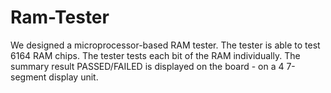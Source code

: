 # Ram-Tester  
We designed a microprocessor-based RAM tester. The tester is able to test 6164 RAM chips. The tester tests each bit of the RAM individually. The summary result PASSED/FAILED is displayed on the board - on a 4 7-segment display unit.

